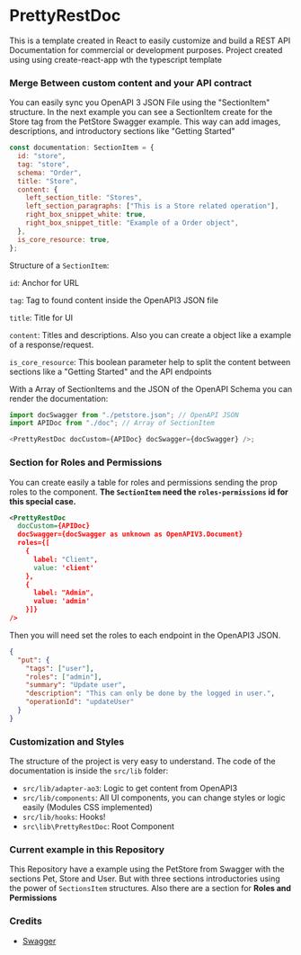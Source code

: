 # PrettyRestDoc

This is a template created in React to easily customize and build a REST API Documentation for commercial or development purposes. Project created using using create-react-app wth the typescript template

### Merge Between custom content and your API contract

You can easily sync you OpenAPI 3 JSON File using the "SectionItem" structure. In the next example you can see a SectionItem create for the Store tag from the PetStore Swagger example. This way can add images, descriptions, and introductory sections like "Getting Started"

```javascript
const documentation: SectionItem = {
  id: "store",
  tag: "store",
  schema: "Order",
  title: "Store",
  content: {
    left_section_title: "Stores",
    left_section_paragraphs: ["This is a Store related operation"],
    right_box_snippet_white: true,
    right_box_snippet_title: "Example of a Order object",
  },
  is_core_resource: true,
};
```

Structure of a `SectionItem`:

`id`: Anchor for URL

`tag`: Tag to found content inside the OpenAPI3 JSON file

`title`: Title for UI

`content`: Titles and descriptions. Also you can create a object like a example of a response/request.

`is_core_resource`: This boolean parameter help to split the content between sections like a "Getting Started" and the API endpoints

With a Array of SectionItems and the JSON of the OpenAPI Schema you can render the documentation:

```javascript
import docSwagger from "./petstore.json"; // OpenAPI JSON
import APIDoc from "./doc"; // Array of SectionItem

<PrettyRestDoc docCustom={APIDoc} docSwagger={docSwagger} />;
```

### Section for Roles and Permissions

You can create easily a table for roles and permissions sending the prop roles to the component. **The `SectionItem` need the `roles-permissions` id for this special case.**

```xml
<PrettyRestDoc
  docCustom={APIDoc}
  docSwagger={docSwagger as unknown as OpenAPIV3.Document}
  roles={[
    {
      label: "Client",
      value: 'client'
    },
    {
      label: "Admin",
      value: 'admin'
    }]}
/>
```

Then you will need set the roles to each endpoint in the OpenAPI3 JSON.

```json
{
  "put": {
    "tags": ["user"],
    "roles": ["admin"],
    "summary": "Update user",
    "description": "This can only be done by the logged in user.",
    "operationId": "updateUser"
  }
}
```

### Customization and Styles

The structure of the project is very easy to understand. The code of the documentation is inside the `src/lib` folder:

- `src/lib/adapter-ao3`: Logic to get content from OpenAPI3
- `src/lib/components`: All UI components, you can change styles or logic easily (Modules CSS implemented)
- `src/lib/hooks`: Hooks!
- `src\lib\PrettyRestDoc`: Root Component

### Current example in this Repository

This Repository have a example using the PetStore from Swagger with the sections Pet, Store and User. But with three sections introductories using the power of `SectionsItem` structures. Also there are a section for **Roles and Permissions**

### Credits

- [Swagger](https://swagger.io/)
